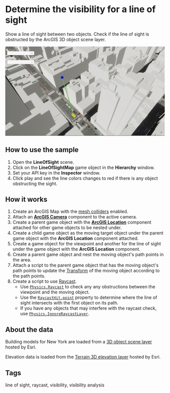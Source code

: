 # Determine the visibility for a line of sight

Show a line of sight between two objects. Check if the line of sight is obstructed by the ArcGIS 3D object scene layer.

![Image of line of sight](LineOfSight.jpg)

## How to use the sample

1. Open the **LineOfSight** scene.
2. Click on the **LineOfSightMap** game object in the **Hierarchy** window.
3. Set your API key in the **Inspector** window.
4. Click play and see the line colors changes to red if there is any object obstructing the sight.

## How it works

1. Create an ArcGIS Map with the [mesh colliders](https://developers.arcgis.com/unity/maps/mesh-collider/) enabled.
2. Attach an [**ArcGIS Camera**](https://developers.arcgis.com/unity/maps/camera/#arcgis-camera) component to the active camera.
3. Create a parent game object with the [**ArcGIS Location**](https://developers.arcgis.com/unity/maps/location-component/) component attached for other game objects to be nested under.
4. Create a child game object as the moving target object under the parent game object with the **ArcGIS Location** component attached.
5. Create a game object for the viewpoint and another for the line of sight under the game object with the **ArcGIS Location** component.
6. Create a parent game object and nest the moving object's path points in the area.
7. Attach a script to the parent game object that has the moving object's path points to update the [Transform](https://docs.unity3d.com/ScriptReference/Transform.html) of the moving object according to the path points.
8. Create a script to use [Raycast](https://docs.unity3d.com/ScriptReference/Physics.Raycast.html).
    - Use [`Physics.Raycast`](https://docs.unity3d.com/ScriptReference/Physics.Raycast.html) to check any any obstructions between the viewpoint and the moving object.
    - Use the [`RaycastHit.point`](https://docs.unity3d.com/ScriptReference/RaycastHit-point.html) property to determine where the line of sight intersects with the first object on its path.
    - If you have any objects that may interfere with the raycast check, use [`Physics.IgnoreRaycastLayer`](https://docs.unity3d.com/ScriptReference/Physics.IgnoreRaycastLayer.html).

## About the data

Building models for New York are loaded from a [3D object scene layer](https://tiles.arcgis.com/tiles/z2tnIkrLQ2BRzr6P/arcgis/rest/services/New_York_LoD2_3D_Buildings/SceneServer/layers/0) hosted by Esri.

Elevation data is loaded from the [Terrain 3D elevation layer](https://www.arcgis.com/home/item.html?id=7029fb60158543ad845c7e1527af11e4) hosted by Esri.

## Tags

line of sight, raycast, visibility, visibility analysis
